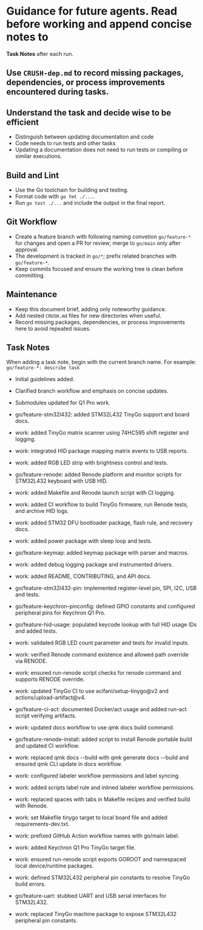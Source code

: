 # Guidance for future agents. Read before working and append concise notes to
**Task Notes** after each run.

## Use `CRUSH-dep.md` to record missing packages, dependencies, or process improvements encountered during tasks.

## Understand the task and decide wise to be efficient
- Distinguish between updating documentation and code
- Code needs to run tests and other tasks
- Updating a documentation does not need to run tests or compiling or similar executions.

## Build and Lint
- Use the Go toolchain for building and testing.
- Format code with `go fmt ./...`.
- Run `go test ./...` and include the output in the final report.


## Git Workflow
- Create a feature branch with following naming convetion `go/feature-*` for changes and open a PR for review; merge to `go/main`
  only after approval.
- The development is tracked in `go/*`; prefix related branches with `go/feature-*`.
- Keep commits focused and ensure the working tree is clean before committing.

## Maintenance
- Keep this document brief, adding only noteworthy guidance.
- Add nested `CRUSH.md` files for new directories when useful.
- Record missing packages, dependencies, or process improvements here to avoid repeated issues.

## Task Notes
When adding a task note, begin with the current branch name. For example: `go/feature-*: describe task`
- Initial guidelines added.
- Clarified branch workflow and emphasis on concise updates.
- Submodules updated for Q1 Pro work.
- go/feature-stm32l432: added STM32L432 TinyGo support and board docs.

- work: added TinyGo matrix scanner using 74HC595 shift register and logging.
- work: integrated HID package mapping matrix events to USB reports.

- work: added RGB LED strip with brightness control and tests.
- go/feature-renode: added Renode platform and monitor scripts for STM32L432 keyboard with USB HID.

- work: added Makefile and Renode launch script with CI logging.
- work: added CI workflow to build TinyGo firmware, run Renode tests, and archive HID logs.
- work: added STM32 DFU bootloader package, flash rule, and recovery docs.

- work: added power package with sleep loop and tests.

- go/feature-keymap: added keymap package with parser and macros.
- work: added debug logging package and instrumented drivers.
- work: added README, CONTRIBUTING, and API docs.
- go/feature-stm32l432-pin: implemented register-level pin, SPI, I2C, USB and tests.
- go/feature-keychron-pinconfig: defined GPIO constants and configured peripheral pins for Keychron Q1 Pro.
- go/feature-hid-usage: populated keycode lookup with full HID usage IDs and added tests.
- work: validated RGB LED count parameter and tests for invalid inputs.
- work: verified Renode command existence and allowed path override via RENODE.
- work: ensured run-renode script checks for renode command and supports RENODE override.
- work: updated TinyGo CI to use acifani/setup-tinygo@v2 and actions/upload-artifact@v4.
- go/feature-ci-act: documented Docker/act usage and added run-act script verifying artifacts.
- work: updated docs workflow to use qmk docs build command.
- go/feature-renode-install: added script to install Renode portable build and updated CI workflow.
- work: replaced qmk docs --build with qmk generate docs --build and ensured qmk CLI update in docs workflow.
- work: configured labeler workflow permissions and label syncing.
- work: added scripts label rule and inlined labeler workflow permissions.
- work: replaced spaces with tabs in Makefile recipes and verified build with Renode.
- work: set Makefile tinygo target to local board file and added requirements-dev.txt.

- work: prefixed GitHub Action workflow names with go/main label.
- work: added Keychron Q1 Pro TinyGo target file.
- work: ensured run-renode script exports GOROOT and namespaced local device/runtime packages.
- work: defined STM32L432 peripheral pin constants to resolve TinyGo build errors.
- go/feature-uart: stubbed UART and USB serial interfaces for STM32L432.
- work: replaced TinyGo machine package to expose STM32L432 peripheral pin constants.
